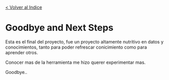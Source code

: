 [< Volver al Indice](/Docs/readme.md/)

# Goodbye and Next Steps

Esta es el final del proyecto, fue un proyecto altamente nutritivo en datos y conocimientos, tanto para poder refrescar conicimiento como para aprender otros.

Conocer mas de la herramienta me hizo querer experimentar mas.

Goodbye..